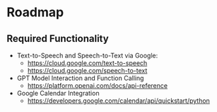 # Roadmap

## Required Functionality

* Text-to-Speech and Speech-to-Text via Google:
  * https://cloud.google.com/text-to-speech
  * https://cloud.google.com/speech-to-text
* GPT Model Interaction and Function Calling
  * https://platform.openai.com/docs/api-reference
* Google Calendar Integration
  * https://developers.google.com/calendar/api/quickstart/python